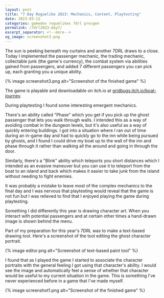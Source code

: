 ```yaml
---
layout: post
title: "7 Day Roguelike 2023: Mechanics, Content, Playtesting"
date: 2023-03-12
categories: gamedev roguelikes 7drl procgen
permalink: /7drl2023-day7/
excerpt_separator: <!--more-->
og_image: screenshot3.png
---
```


The sun is peeking beneath my curtains and another 7DRL draws to a
close. Today I implemented the passenger mechanic, the trading mechanic,
collectable junk (the game's currency), the combat system via abilities gained
from passengers, and added 7 different passengers you can pick up, each granting
you a unique ability.

{% image screenshot3.png alt="Screenshot of the finished game" %}

The game is playable and downloadable on itch.io at
[gridbugs.itch.io/boat-journey](https://gridbugs.itch.io/boat-journey).

During playtesting I found some interesting emergent mechanics.

<!--more-->

There's an ability called "Phase" which you get if you pick up the ghost
passenger that lets you walk through walls. I intended this as a way of avoiding
combat in the dungeon levels, but it's also useful as a way of quickly entering
buildings. I got into a situation where I ran out of time during an in-game day
and had to quickly go to the inn while being pursued by ghosts, and I found I
could drive my boat up to the wall of the inn and phase through it rather than
walking all the around and going in through the door.

Similarly, there's a "Blink" ability which teleports you short distances which I
intended as an evasive maneuver but you can use it to teleport from the boat to
an island and back which makes it easier to take junk from the island without
needing to fight enemies.

It was probably a mistake to leave most of the complex mechanics to the final
day and I was nervous that playtesting would reveal that the game is not fun but
I was relieved to find that I enjoyed playing the game during playtesting.

Something I did differently this year is drawing character art. When you
interact with potential passengers and at certain other times a hand-drawn image
is shown behind the menu.

Part of my preparation for this year's 7DRL was to make a text-based drawing
tool. Here's a screenshot of the tool editing the ghost character portrait.

{% image editor.png alt="Screenshot of text-based paint tool" %}

I found that as I played the game I started to associate the character portraits
with the general feeling I got using that character's ability. I would see the
image and automatically feel a sense of whether that character would be useful
to my current situation in the game. This is something I've never experienced
before in a game that I've made myself.

{% image screenshot1.png alt="Screenshot of the finished game" %}
